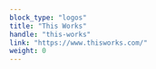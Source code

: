 ```yaml
---
block_type: "logos"
title: "This Works"
handle: "this-works"
link: "https://www.thisworks.com/"
weight: 0
---
```

